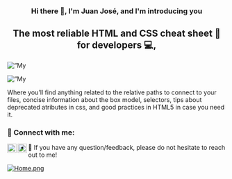 <h3 align="center">
    Hi there 👋, I'm Juan José, and I'm introducing you
</h3>
<h2 align="center">
    The most reliable HTML and CSS cheat sheet 📃 for developers 💻,
</h2>

<p align=”center”>
    <img width=”800" height=”800" src=”[https://user-images.githubusercontent.com/71298422/175796873-e0b871ba-de7d-4d5e-bec4-499f2a672833.png](https://i.postimg.cc/5Nzk7J3M/Header.png)" alt=”My header”>
</p>

<p align=”center”>
    <img width=”800" height=”800" src=”https://i.postimg.cc/xTgbSJgG/Home.png" alt=”My home”>
</p>

Where you'll find anything related to the relative paths to connect to your files, concise information about the box model, selectors, tips about deprecated atributes in css, and good practices in HTML5 in case you need it.

### 🤝 Connect with me:

<a href="https://www.linkedin.com/in/juan-jos%C3%A9-aranzales-ochoa-8755631b5/"><img align="left" src="https://raw.githubusercontent.com/yushi1007/yushi1007/main/images/linkedin.svg" alt="Juan Jo | LinkedIn" width="21px"/></a>
<a href="https://www.instagram.com/juanaran8a/"><img align="left" src="https://raw.githubusercontent.com/yushi1007/yushi1007/main/images/instagram.svg" alt="Juan Jo | Instagram" width="21px"/></a>

- 💬 If you have any question/feedback, please do not hesitate to reach out to me!

[![Home.png](https://i.postimg.cc/xTgbSJgG/Home.png)](https://postimg.cc/svQ2Y2k1)

